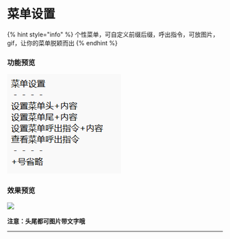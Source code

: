 # 菜单设置

{% hint style="info" %}
个性菜单，可自定义前缀后缀，呼出指令，可放图片，gif，让你的菜单脱颖而出
{% endhint %}

### 功能预览

![](<../.gitbook/assets/image (1).png>)



### 效果预览

![](../.gitbook/assets/Screenshot\_2022-08-06-19-32-37-88\_9d26c6446fd7bb8.jpg)

**注意：头尾都可图片带文字哦**

****
